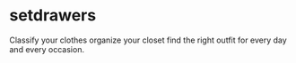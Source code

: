 # setdrawers
Classify your clothes organize your closet find the right outfit for every day and every occasion.
